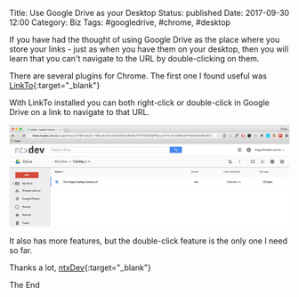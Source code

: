Title: Use Google Drive as your Desktop
Status: published
Date: 2017-09-30 12:00
Category: Biz
Tags: #googledrive, #chrome, #desktop

If you have had the thought of using Google Drive as the place where you store your links - just as when you have them on your desktop, then you will learn that you can't navigate to the URL by double-clicking on them.

There are several plugins for Chrome.
The first one I found useful was [LinkTo](https://chrome.google.com/webstore/detail/linkto/goapcakmlfahhdehdkbejkcpoddbdikm){:target="_blank"}

With LinkTo installed you can both right-click or double-click in Google Drive on a link to navigate to that URL.

![picture alt](img/2017/2017-09-30-GDriveLinkTo.PNG "A Link in Google Drive")

It also has more features, but the double-click feature is the only one I need so far.

Thanks a lot, [ntxDev](https://github.com/ntxcode){:target="_blank"}

The End
